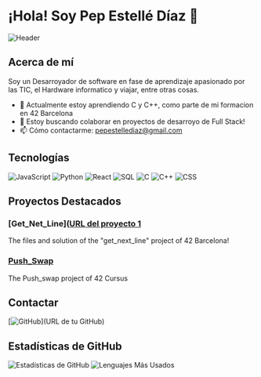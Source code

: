 # ¡Hola! Soy Pep Estellé Díaz 👋

![Header](https://source.unsplash.com/random/1200x300?technology)

## Acerca de mí

Soy un Desarroyador de software en fase de aprendizaje apasionado por las TIC, el Hardware informatico y viajar, entre otras cosas.
- 🌱 Actualmente estoy aprendiendo C y C++, como parte de mi formacion en 42 Barcelona
- 👯 Estoy buscando colaborar en proyectos de desarroyo de Full Stack!
- 📫 Cómo contactarme: pepestellediaz@gmail.com

## Tecnologías

![JavaScript](https://img.shields.io/badge/-Java-000?&logo=Java)
![Python](https://img.shields.io/badge/-Python-000?&logo=Python)
![React](https://img.shields.io/badge/-React-000?&logo=React)
![SQL](https://img.shields.io/badge/-SQL-000?&logo=MySQL)
![C](https://img.shields.io/badge/-C-000?&logo=C)
![C++](https://img.shields.io/badge/-C++-000?&logo=C++)
![CSS](https://img.shields.io/badge/-CSS-000?&logo=Css)

## Proyectos Destacados

### [Get_Net_Line]([URL del proyecto 1](https://github.com/DonPestelle/get_next_line)
The files and solution of the "get_next_line" project of 42 Barcelona!
### [Push_Swap](https://github.com/DonPestelle/42_push_swap)
The Push_swap project of 42 Cursus
## Contactar

[![GitHub](https://img.shields.io/badge/-GitHub-000?&logo=GitHub)](URL de tu GitHub)

## Estadísticas de GitHub

![Estadísticas de GitHub](https://github-readme-stats.vercel.app/api?username=tu-usuario-de-github&show_icons=true&theme=radical)
![Lenguajes Más Usados](https://github-readme-stats.vercel.app/api/top-langs/?username=tu-usuario-de-github&layout=compact&theme=radical)
